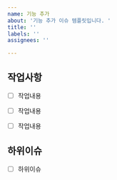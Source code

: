 ```yaml
---
name: 기능 추가
about: '기능 추가 이슈 템플릿입니다. '
title: ''
labels: ''
assignees: ''

---
```


## 작업사항

- [ ] 작업내용

- [ ] 작업내용

- [ ] 작업내용

## 하위이슈
- [ ] 하위이슈